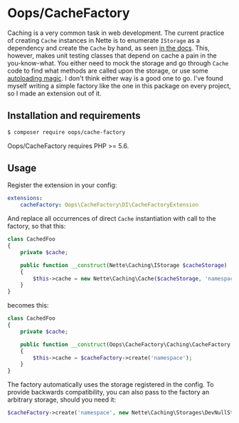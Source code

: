 # Oops/CacheFactory

Caching is a very common task in web development. The current practice of creating `Cache` instances in Nette is to enumerate `IStorage` as a dependency and create the `Cache` by hand, as seen [in the docs](http://doc.nette.org/en/2.3/caching#toc-storage-service). This, however, makes unit testing classes that depend on cache a pain in the you-know-what. You either need to mock the storage and go through `Cache` code to find what methods are called upon the storage, or use some [autoloading magic](http://docs.mockery.io/en/latest/cookbook/mocking_hard_dependencies.html). I don't think either way is a good one to go. I've found myself writing a simple factory like the one in this package on every project, so I made an extension out of it.


## Installation and requirements

```bash
$ composer require oops/cache-factory
```

Oops/CacheFactory requires PHP >= 5.6.


## Usage

Register the extension in your config:

```yaml
extensions:
	cacheFactory: Oops\CacheFactory\DI\CacheFactoryExtension
```

And replace all occurrences of direct `Cache` instantiation with call to the factory, so that this:

```php
class CachedFoo
{
	private $cache;

	public function __construct(Nette\Caching\IStorage $cacheStorage)
	{
		$this->cache = new Nette\Caching\Cache($cacheStorage, 'namespace');
	}
}
```

becomes this:

```php
class CachedFoo
{
	private $cache;

	public function __construct(Oops\CacheFactory\Caching\CacheFactory $cacheFactory)
	{
		$this->cache = $cacheFactory->create('namespace');
	}
}
```

The factory automatically uses the storage registered in the config. To provide backwards compatibility, you can also pass to the factory an arbitrary storage, should you need it:

```php
$cacheFactory->create('namespace', new Nette\Caching\Storages\DevNullStorage());
```
